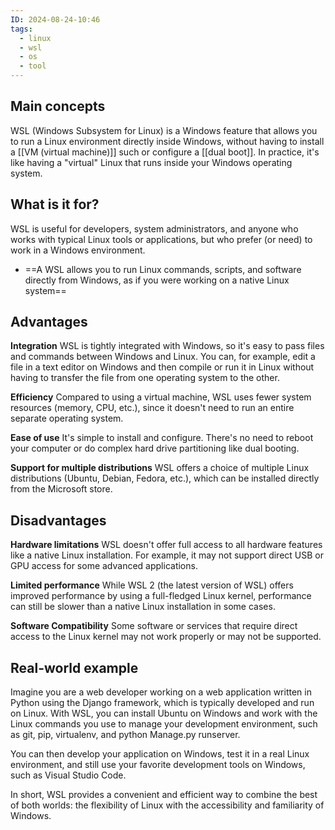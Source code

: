 ```yaml
---
ID: 2024-08-24-10:46
tags:
  - linux
  - wsl
  - os
  - tool
---
```

## Main concepts

WSL (Windows Subsystem for Linux) is a Windows feature that allows you to run a Linux environment directly inside Windows, without having to install a [[VM (virtual machine)]] such  or configure a [[dual boot]]. In practice, it's like having a "virtual" Linux that runs inside your Windows operating system.

## What is it for?

WSL is useful for developers, system administrators, and anyone who works with typical Linux tools or applications, but who prefer (or need) to work in a Windows environment.
- ==A WSL allows you to run Linux commands, scripts, and software directly from Windows, as if you were working on a native Linux system==

## Advantages

**Integration**
WSL is tightly integrated with Windows, so it's easy to pass files and commands between Windows and Linux. You can, for example, edit a file in a text editor on Windows and then compile or run it in Linux without having to transfer the file from one operating system to the other.

**Efficiency**
Compared to using a virtual machine, WSL uses fewer system resources (memory, CPU, etc.), since it doesn't need to run an entire separate operating system.

**Ease of use**
It's simple to install and configure. There's no need to reboot your computer or do complex hard drive partitioning like dual booting.

**Support for multiple distributions**
WSL offers a choice of multiple Linux distributions (Ubuntu, Debian, Fedora, etc.), which can be installed directly from the Microsoft store.

## Disadvantages

**Hardware limitations**
WSL doesn't offer full access to all hardware features like a native Linux installation. For example, it may not support direct USB or GPU access for some advanced applications.

**Limited performance**
While WSL 2 (the latest version of WSL) offers improved performance by using a full-fledged Linux kernel, performance can still be slower than a native Linux installation in some cases.

**Software Compatibility**
Some software or services that require direct access to the Linux kernel may not work properly or may not be supported.

## Real-world example

Imagine you are a web developer working on a web application written in Python using the Django framework, which is typically developed and run on Linux. With WSL, you can install Ubuntu on Windows and work with the Linux commands you use to manage your development environment, such as git, pip, virtualenv, and python Manage.py runserver.

You can then develop your application on Windows, test it in a real Linux environment, and still use your favorite development tools on Windows, such as Visual Studio Code.

In short, WSL provides a convenient and efficient way to combine the best of both worlds: the flexibility of Linux with the accessibility and familiarity of Windows.